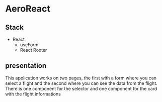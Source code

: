 # AeroReact
## Stack

- React
  - useForm
  - React Rooter

## presentation
This application works on two pages, the first with a form where you can select a flight and the second where you can see the data from the flight.
There is one component for the selector and one component for the card with the flight informations
